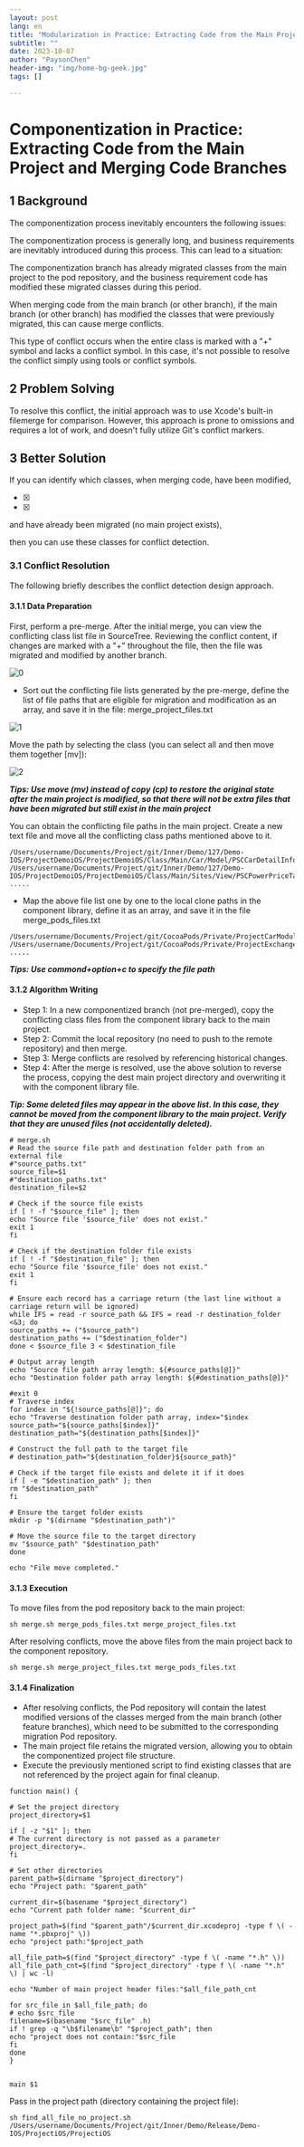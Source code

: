 ```yaml
---
layout: post
lang: en
title: "Modularization in Practice: Extracting Code from the Main Project and Merging Code Branches"
subtitle: ""
date: 2023-10-07
author: "PaysonChen"
header-img: "img/home-bg-geek.jpg"
tags: []

---
```


# Componentization in Practice: Extracting Code from the Main Project and Merging Code Branches

## 1 Background

The componentization process inevitably encounters the following issues:

The componentization process is generally long, and business requirements are inevitably introduced during this process. This can lead to a situation:

The componentization branch has already migrated classes from the main project to the pod repository, and the business requirement code has modified these migrated classes during this period.

When merging code from the main branch (or other branch), if the main branch (or other branch) has modified the classes that were previously migrated, this can cause merge conflicts.

This type of conflict occurs when the entire class is marked with a "+" symbol and lacks a conflict symbol. In this case, it's not possible to resolve the conflict simply using tools or conflict symbols.

## 2 Problem Solving

To resolve this conflict, the initial approach was to use Xcode's built-in filemerge for comparison. However, this approach is prone to omissions and requires a lot of work, and doesn't fully utilize Git's conflict markers.

## 3 Better Solution

If you can identify which classes, when merging code, have been modified,

- [x]
- [x]
and have already been migrated (no main project exists),

then you can use these classes for conflict detection.

### 3.1 Conflict Resolution

The following briefly describes the conflict detection design approach.

#### 3.1.1 Data Preparation

First, perform a pre-merge. After the initial merge, you can view the conflicting class list file in SourceTree. Reviewing the conflict content, if changes are marked with a "+" throughout the file, then the file was migrated and modified by another branch.

![0](/img/2023-10-07-merge/0.jpg)

- Sort out the conflicting file lists generated by the pre-merge, define the list of file paths that are eligible for migration and modification as an array, and save it in the file: merge_project_files.txt

![1](/img/2023-10-07-merge/1.png)

 Move the path by selecting the class (you can select all and then move them together [mv]):

![2](/img/2023-10-07-merge/2.png)

***Tips: Use move (mv) instead of copy (cp) to restore the original state after the main project is modified, so that there will not be extra files that have been migrated but still exist in the main project***

You can obtain the conflicting file paths in the main project. Create a new text file and move all the conflicting class paths mentioned above to it.

```shell
/Users/username/Documents/Project/git/Inner/Demo/127/Demo-IOS/ProjectDemoiOS/ProjectDemoiOS/Class/Main/Car/Model/PSCCarDetailInforModel.h
/Users/username/Documents/Project/git/Inner/Demo/127/Demo-IOS/ProjectDemoiOS/ProjectDemoiOS/Class/Main/Sites/View/PSCPowerPriceTableViewCell.m
.....
```

- Map the above file list one by one to the local clone paths in the component library, define it as an array, and save it in the file merge_pods_files.txt

```
/Users/username/Documents/Project/git/CocoaPods/Private/ProjectCarModule/ProjectCarModule/Classes/Car/Model/DemoCarDetailInforModel.h
/Users/username/Documents/Project/git/CocoaPods/Private/ProjectExchangeMoudle/ProjectExchangeMoudle/Classes/Sites/View/DemoPowerPriceTableViewCell.m
.....
```

***Tips: Use commond+option+c to specify the file path***

#### 3.1.2 Algorithm Writing

- Step 1: In a new componentized branch (not pre-merged), copy the conflicting class files from the component library back to the main project.
- Step 2: Commit the local repository (no need to push to the remote repository) and then merge.
- Step 3: Merge conflicts are resolved by referencing historical changes.
- Step 4: After the merge is resolved, use the above solution to reverse the process, copying the dest main project directory and overwriting it with the component library file.

***Tip: Some deleted files may appear in the above list. In this case, they cannot be moved from the component library to the main project. Verify that they are unused files (not accidentally deleted).***

```shell
# merge.sh
# Read the source file path and destination folder path from an external file
#"source_paths.txt"
source_file=$1
#"destination_paths.txt"
destination_file=$2

# Check if the source file exists
if [ ! -f "$source_file" ]; then
echo "Source file '$source_file' does not exist."
exit 1
fi

# Check if the destination folder file exists
if [ ! -f "$destination_file" ]; then
echo "Source file '$source_file' does not exist."
exit 1
fi

# Ensure each record has a carriage return (the last line without a carriage return will be ignored)
while IFS = read -r source_path && IFS = read -r destination_folder <&3; do
source_paths += ("$source_path")
destination_paths += ("$destination_folder")
done < $source_file 3 < $destination_file

# Output array length
echo "Source file path array length: ${#source_paths[@]}"
echo "Destination folder path array length: ${#destination_paths[@]}"

#exit 0
# Traverse index
for index in "${!source_paths[@]}"; do
echo "Traverse destination folder path array, index="$index
source_path="${source_paths[$index]}"
destination_path="${destination_paths[$index]}"

# Construct the full path to the target file
# destination_path="${destination_folder}${source_path}"

# Check if the target file exists and delete it if it does
if [ -e "$destination_path" ]; then
rm "$destination_path"
fi

# Ensure the target folder exists
mkdir -p "$(dirname "$destination_path")"

# Move the source file to the target directory
mv "$source_path" "$destination_path"
done

echo "File move completed."

```

#### 3.1.3 Execution

To move files from the pod repository back to the main project:

```shell
sh merge.sh merge_pods_files.txt merge_project_files.txt
```

After resolving conflicts, move the above files from the main project back to the component repository.

```shell
sh merge.sh merge_project_files.txt merge_pods_files.txt
```

#### 3.1.4 Finalization

- After resolving conflicts, the Pod repository will contain the latest modified versions of the classes merged from the main branch (other feature branches), which need to be submitted to the corresponding migration Pod repository.
- The main project file retains the migrated version, allowing you to obtain the componentized project file structure.
- Execute the previously mentioned script to find existing classes that are not referenced by the project again for final cleanup.

```shell
function main() {

# Set the project directory
project_directory=$1

if [ -z "$1" ]; then
# The current directory is not passed as a parameter
project_directory=.
fi

# Set other directories
parent_path=$(dirname "$project_directory")
echo "Project path: "$parent_path"

current_dir=$(basename "$project_directory")
echo "Current path folder name: "$current_dir"

project_path=$(find "$parent_path"/$current_dir.xcodeproj -type f \( -name "*.pbxproj" \)) 
echo "project path:"$project_path 

all_file_path=$(find "$project_directory" -type f \( -name "*.h" \)) 
all_file_path_cnt=$(find "$project_directory" -type f \( -name "*.h" \) | wc -l) 

echo "Number of main project header files:"$all_file_path_cnt 

for src_file in $all_file_path; do 
# echo $src_file 
filename=$(basename "$src_file" .h) 
if ! grep -q "\b$filename\b" "$project_path"; then 
echo "project does not contain:"$src_file 
fi 
done
}


main $1

```

Pass in the project path (directory containing the project file):

```shell
sh find_all_file_no_project.sh /Users/username/Documents/Project/git/Inner/Demo/Release/Demo-IOS/ProjectiOS/ProjectiOS
```